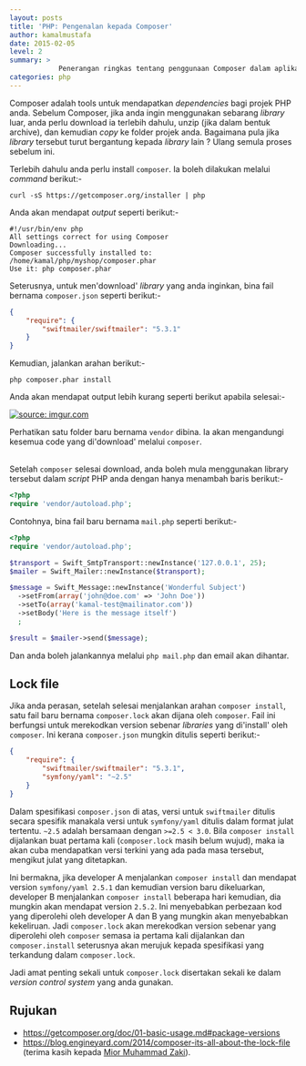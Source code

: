 ```yaml
---
layout: posts
title: 'PHP: Pengenalan kepada Composer'
author: kamalmustafa
date: 2015-02-05
level: 2
summary: >
            Penerangan ringkas tentang penggunaan Composer dalam aplikasi PHP.
categories: php
---
```


Composer adalah tools untuk mendapatkan *dependencies* bagi projek PHP anda. Sebelum Composer, jika anda ingin menggunakan sebarang *library* luar, anda perlu download ia terlebih dahulu, unzip (jika dalam bentuk archive), dan kemudian *copy* ke folder projek anda. Bagaimana pula jika *library* tersebut turut bergantung kepada *library* lain ? Ulang semula proses sebelum ini.

Terlebih dahulu anda perlu install `composer`. Ia boleh dilakukan melalui *command* berikut:-

```console
curl -sS https://getcomposer.org/installer | php
```
Anda akan mendapat *output* seperti berikut:-

```console
#!/usr/bin/env php
All settings correct for using Composer
Downloading...
Composer successfully installed to: /home/kamal/php/myshop/composer.phar
Use it: php composer.phar
```
Seterusnya, untuk men'download' *library* yang anda inginkan, bina fail bernama `composer.json` seperti berikut:-

```json
{
    "require": {
        "swiftmailer/swiftmailer": "5.3.1"
    }
}
```

Kemudian, jalankan arahan berikut:-

```console
php composer.phar install
```
Anda akan mendapat output lebih kurang seperti berikut apabila selesai:-

<a href="http://imgur.com/tVjCE09"><img src="http://i.imgur.com/tVjCE09.png" title="source: imgur.com" /></a>

<div class="admonition-info">
    Perhatikan satu folder baru bernama <code>vendor</code> dibina. Ia akan mengandungi kesemua code yang di'download' melalui <code>composer</code>.
</div>
<div>&nbsp;</div>

Setelah `composer` selesai download, anda boleh mula menggunakan library tersebut dalam *script* PHP anda dengan hanya menambah baris berikut:-

```php
<?php
require 'vendor/autoload.php';
```

Contohnya, bina fail baru bernama `mail.php` seperti berikut:-

```php
<?php
require 'vendor/autoload.php';

$transport = Swift_SmtpTransport::newInstance('127.0.0.1', 25);
$mailer = Swift_Mailer::newInstance($transport);

$message = Swift_Message::newInstance('Wonderful Subject')
  ->setFrom(array('john@doe.com' => 'John Doe'))
  ->setTo(array('kamal-test@mailinator.com'))
  ->setBody('Here is the message itself')
  ;

$result = $mailer->send($message);
```

Dan anda boleh jalankannya melalui `php mail.php` dan email akan dihantar.

## Lock file
Jika anda perasan, setelah selesai menjalankan arahan `composer install`, satu fail baru bernama `composer.lock` akan dijana oleh `composer`. Fail ini berfungsi untuk merekodkan version sebenar *libraries* yang di'install' oleh `composer`. Ini kerana `composer.json` mungkin ditulis seperti berikut:-

```json
{
    "require": {
        "swiftmailer/swiftmailer": "5.3.1",
        "symfony/yaml": "~2.5"
    }
}
```
Dalam spesifikasi `composer.json` di atas, versi untuk `swiftmailer` ditulis secara spesifik manakala versi untuk `symfony/yaml` ditulis dalam format julat tertentu. `~2.5` adalah bersamaan dengan `>=2.5 < 3.0`. Bila `composer install` dijalankan buat pertama kali (`composer.lock` masih belum wujud), maka ia akan cuba mendapatkan versi terkini yang ada pada masa tersebut, mengikut julat yang ditetapkan.

Ini bermakna, jika developer A menjalankan `composer install` dan mendapat version `symfony/yaml 2.5.1` dan kemudian version baru dikeluarkan, developer B menjalankan `composer install` beberapa hari kemudian, dia mungkin akan mendapat version `2.5.2`. Ini menyebabkan perbezaan kod yang diperolehi oleh developer A dan B yang mungkin akan menyebabkan kekeliruan. Jadi `composer.lock` akan merekodkan version sebenar yang diperolehi oleh `composer` semasa ia pertama kali dijalankan dan `composer.install` seterusnya akan merujuk kepada spesifikasi yang terkandung dalam `composer.lock`.

Jadi amat penting sekali untuk `composer.lock` disertakan sekali ke dalam *version control system* yang anda gunakan.

## Rujukan
* https://getcomposer.org/doc/01-basic-usage.md#package-versions
* https://blog.engineyard.com/2014/composer-its-all-about-the-lock-file (terima kasih kepada [Mior Muhammad Zaki](https://github.com/crynobone)).
